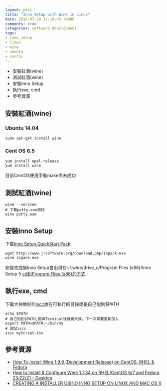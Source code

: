 ```yaml
---
layout: post
title: "Inno Setup with Wine in Linux"
date: 2016-07-20 17:16:45 +0800
comments: true
categories: software_development
tags:
- inno_setup
- linux
- wine
- ubuntu
- centos
---
```

- 安裝紅酒(wine)
- 測試紅酒(wine)
- 安裝Inno Setup
- 執行exe, cmd
- 參考資源
<!-- more -->

## 安裝紅酒(wine)
### Ubuntu 14.04
    sudo apt-get install wine

### Cent OS 6.5
    yum install epel-release
    yum install wine

目前CentOS使用手動make尚未成功

## 測試紅酒(wine)
    wine --version
    # 下載putty.exe測試
    wine putty.exe

## 安裝Inno Setup
下載[Inno Setup QuickStart Pack](http://www.jrsoftware.org/isdl.php)
    
    wget http://www.jrsoftware.org/download.php/ispack.exe
    wine ispack.exe

安裝完成後Inno Setup會出現在~/.wine/drive_c/Program Files (x86)/Inno Setup 5
[cd到Program Files (x86)的方式](http://unix.stackexchange.com/questions/40492/change-directory-with-space-followed-by)

## 執行exe, cmd
下載大神做好的[iscc](https://gist.githubusercontent.com/derekstavis/8288379/raw/f8f1f7ef290d4116cc30ec341e6b8e996cf8e602/iscc)放在可執行的目錄或是自己加到$PATH
    
    echo $PATH
    # 自己加到$PATH,關掉Terminal後就會失效，下一次需要重新加入
    export PATH=$PATH:~/bin/my
    # 測試iscc
    iscc myScript.iss

## 參考資源
- [How To Install Wine 1.9.9 (Development Release) on CentOS, RHEL & Fedora](http://tecadmin.net/steps-install-wine-centos-rhel-fedora-systems/)
- [How to Install & Configure Wine 1.7.34 on RHEL/CentOS 6/7 and Fedora 23/22/21 - Desktop](https://www.youtube.com/watch?v=Ds3Y9thewNQ)
- [CREATING A INSTALLER USING INNO SETUP ON LINUX AND MAC OS X](http://derek.nodeconf.org/posts/creating-a-installer-using-inno-setup-on-linux-and-mac-os-x/)
